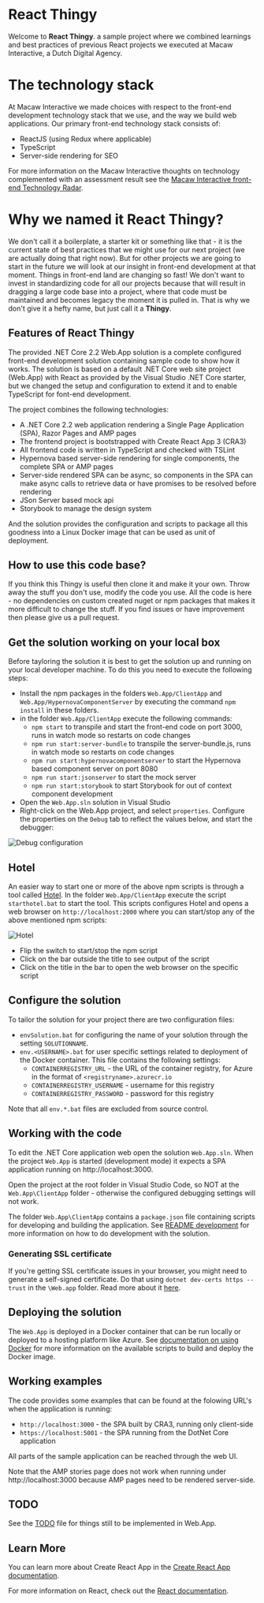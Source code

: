 # React Thingy 

Welcome to **React Thingy**. a sample project where we combined learnings and best practices of
previous React projects we executed at Macaw Interactive, a Dutch Digital Agency. 

# The technology stack

At Macaw Interactive we made choices with respect to the front-end development technology stack that we use, and the way we build web applications. Our primary front-end technology stack consists of:

- ReactJS (using Redux where applicable)
- TypeScript
- Server-side rendering for SEO

For more information on the Macaw Interactive thoughts on technology complemented with an assessment result see the [Macaw Interactive front-end Technology Radar](https://github.com/macaw-interactive/radar).

# Why we named it React Thingy?

We don't call it a
boilerplate, a starter kit or something like that - it is the current state of best practices that
we might use for our next project (we are actually doing that right now). But for other projects
we are going to start in the future we will look at our insight in front-end development at that moment.
Things in front-end land are changing so fast! We don't want to invest in standardizing code for
all our projects because that will result in dragging a large code base into a project, where that
code must be maintained and becomes legacy the moment it is pulled in. That is why we don't give it
a hefty name, but just call it a **Thingy**.

## Features of React Thingy

The provided .NET Core 2.2 Web.App solution is a complete configured front-end development solution
containing sample code to show how it works. The solution is based on a
default .NET Core web site project (Web.App) with React as provided by the Visual Studio .NET Core
starter, but we changed the setup and configuration to extend it and to enable TypeScript for font-end
development.

The project combines the following technologies:

- A .NET Core 2.2 web application rendering a Single Page Application (SPA), Razor Pages and AMP pages
- The frontend project is bootstrapped with Create React App 3 (CRA3)
- All frontend code is written in TypeScript and checked with TSLint
- Hypernova based server-side rendering for single components, the complete SPA or AMP pages
- Server-side rendered SPA can be async, so components in the SPA can make async calls to retrieve data 
  or have promises to be resolved before rendering
- JSon Server based mock api
- Storybook to manage the design system

And the solution provides the configuration and scripts to package all this goodness into a Linux Docker 
image that can be used as unit of deployment.

## How to use this code base?

If you think this Thingy is useful then clone it and make it your own. Throw away the stuff you
don't use, modify the code you use. All the code is here - no dependencies on custom created nuget
or npm packages that makes it more difficult to change the stuff. If you find issues or have 
improvement then please give us a pull request.

## Get the solution working on your local box

Before tayloring the solution it is best to get the solution up and running on your local developer machine.
To do this you need to execute the following steps:

- Install the npm packages in the folders `Web.App/ClientApp` and `Web.App/HypernovaComponentServer` by executing the command `npm install` in these folders.
- in the folder `Web.App/ClientApp` execute the following commands:
  - `npm start` to transpile and start the front-end code on port 3000, runs in watch mode so restarts on code changes
  - `npm run start:server-bundle` to transpile the server-bundle.js, runs in watch mode so restarts on code changes
  - `npm run start:hypernovacomponentserver` to start the Hypernova based component server on port 8080
  - `npm run start:jsonserver` to start the mock server
  - `npm run start:storybook` to start Storybook for out of context component development
- Open the `Web.App.sln` solution in Visual Studio
- Right-click on the Web.App project, and select `properties`. Configure the properties on the `Debug` tab to reflect the values below, and start the debugger:

![Debug configuration](./README.artifacts/Web.App_debug_configuration.png)

## Hotel

An easier way to start one or more of the above npm scripts is through a tool called [Hotel](https://github.com/typicode/hotel). In the folder `Web.App/ClientApp` execute the script `starthotel.bat` to start the tool. This scripts configures Hotel and opens a web browser on `http://localhost:2000` where you can start/stop any of the above mentioned npm scripts:

![Hotel](./README.artifacts/Hotel.png)

- Flip the switch to start/stop the npm script
- Click on the bar outside the title to see output of the script
- Click on the title in the bar to open the web browser on the specific script
  
## Configure the solution

To tailor the solution for your project there are two configuration files:

- ```envSolution.bat``` for configuring the name of your solution through the setting ```SOLUTIONNAME```.
- ```env.<USERNAME>.bat``` for user specific settings related to deployment of the Docker container. This file contains the following settings:
  - ```CONTAINERREGISTRY_URL``` - the URL of the container registry, for Azure in the format of ```<registryname>.azurecr.io```
  - ```CONTAINERREGISTRY_USERNAME``` - username for this registry
  - ```CONTAINERREGISTRY_PASSWORD``` - password for this registry

Note that all ```env.*.bat``` files are excluded from source control.

## Working with the code

To edit the .NET Core application web open the solution ```Web.App.sln```. When the project ```Web.App``` is started (development mode) it expects a SPA application running on http://localhost:3000.

Open the project at the root folder in Visual Studio Code, so NOT at the ```Web.App\ClientApp``` folder - otherwise the configured debugging settings will not work.

The folder ```Web.App\ClientApp``` contains a ```package.json``` file containing scripts
for developing and building the application. See [README development](./documentation/development.md) for more information on how to do development with the solution.

### Generating SSL certificate
If you're getting SSL certificate issues in your browser, you might need to generate a self-signed certificate. Do that using ```dotnet dev-certs https --trust``` in the ```\Web.app``` folder. Read more about it [here](https://www.hanselman.com/blog/DevelopingLocallyWithASPNETCoreUnderHTTPSSSLAndSelfSignedCerts.aspx).

## Deploying the solution

The ```Web.App``` is deployed in a Docker container that can be run locally or deployed to a hosting platform like Azure.
See [documentation on using Docker](./documentation/Docker.md) for more information on the available scripts to build and deploy the Docker image.

## Working examples

The code provides some examples that can be found at the folowing URL's when the application is running:

- ```http://localhost:3000``` - the SPA built by CRA3, running only client-side
- ```https://localhost:5001``` - the SPA running from the DotNet Core application

All parts of the sample application can be reached through the web UI.

Note that the AMP stories page does not work when running under http://localhost:3000 because AMP pages need to be rendered server-side.

## TODO

See the [TODO](./TODO.md) file for things still to be implemented in Web.App.

## Learn More

You can learn more about Create React App in the [Create React App documentation](https://facebook.github.io/create-react-app/docs/getting-started).

For more information on React, check out the [React documentation](https://reactjs.org/).
